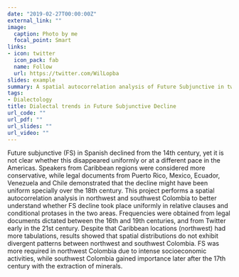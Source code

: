 ```yaml
---
date: "2019-02-27T00:00:00Z"
external_link: ""
image:
  caption: Photo by me
  focal_point: Smart
links:
- icon: twitter
  icon_pack: fab
  name: Follow
  url: https://twitter.com/WilLopba
slides: example
summary: A spatial autocorrelation analysis of Future Subjunctive in two geographic areas of Colombia over 5 centuries.
tags:
- Dialectology
title: Dialectal trends in Future Subjunctive Decline
url_code: ""
url_pdf: ""
url_slides: ""
url_video: ""
---
```


Future subjunctive (FS) in Spanish declined from the 14th century, yet it is not clear whether this disappeared uniformly or at a different pace in the Americas. Speakers from Caribbean regions were considered more conservative, while legal documents from Puerto Rico, Mexico, Ecuador, Venezuela and Chile demonstrated that the decline might have been uniform specially over the 18th century. This project performs a spatial autocorrelation analysis in northwest and southwest Colombia to better understand whether FS decline took place uniformly in relative clauses and conditional protases in the two areas. Frequencies were obtained from legal documents dictated between the 16th and 19th centuries, and from Twitter early in the 21st century. Despite that Caribbean locations (northwest) had more tabulations, results showed that spatial distributions do not exhibit divergent patterns between northwest and southwest Colombia. FS was more required in northwest Colombia due to intense socioeconomic activities, while southwest Colombia gained importance later after the 17th century with the extraction of minerals.
